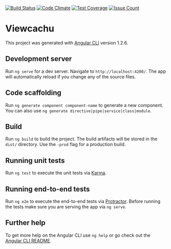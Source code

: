 [![Build Status](https://travis-ci.org/Sly321/viewcachu-web.svg?branch=master)](https://travis-ci.org/Sly321/viewcachu-web)
[![Code Climate](https://codeclimate.com/github/Sly321/viewcachu-web/badges/gpa.svg)](https://codeclimate.com/github/Sly321/viewcachu-web)
[![Test Coverage](https://codeclimate.com/github/Sly321/viewcachu-web/badges/coverage.svg)](https://codeclimate.com/github/Sly321/viewcachu-web/coverage)
[![Issue Count](https://codeclimate.com/github/Sly321/viewcachu-web/badges/issue_count.svg)](https://codeclimate.com/github/Sly321/viewcachu-web)

# Viewcachu

This project was generated with [Angular CLI](https://github.com/angular/angular-cli) version 1.2.6.

## Development server

Run `ng serve` for a dev server. Navigate to `http://localhost:4200/`. The app will automatically reload if you change any of the source files.

## Code scaffolding

Run `ng generate component component-name` to generate a new component. You can also use `ng generate directive|pipe|service|class|module`.

## Build

Run `ng build` to build the project. The build artifacts will be stored in the `dist/` directory. Use the `-prod` flag for a production build.

## Running unit tests

Run `ng test` to execute the unit tests via [Karma](https://karma-runner.github.io).

## Running end-to-end tests

Run `ng e2e` to execute the end-to-end tests via [Protractor](http://www.protractortest.org/).
Before running the tests make sure you are serving the app via `ng serve`.

## Further help

To get more help on the Angular CLI use `ng help` or go check out the [Angular CLI README](https://github.com/angular/angular-cli/blob/master/README.md).
